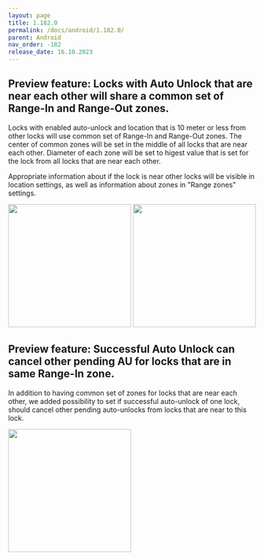 ```yaml
---
layout: page
title: 1.182.0
permalink: /docs/android/1.182.0/
parent: Android
nav_order: -182
release_date: 16.10.2023
---
```


## Preview feature: Locks with Auto Unlock that are near each other will share a common set of Range-In and Range-Out zones.
Locks with enabled auto-unlock and location that is 10 meter or less from other locks will use common set of Range-In and Range-Out zones.
The center of common zones will be set in the middle of all locks that are near each other. Diameter of each zone will be set to higest value that is set for the lock from all locks that are near each other.

Appropriate information about if the lock is near other locks will be visible in location settings, as well as information about zones in "Range zones" settings.

<img src="/tedee-release-notes/docs/android/assets/1.182.0_multiple_locks_location.png" width="250">
<img src="/tedee-release-notes/docs/android/assets/1.182.0_multiple_locks_zones.png" width="250">

## Preview feature: Successful Auto Unlock can cancel other pending AU for locks that are in same Range-In zone.
In addition to having common set of zones for locks that are near each other, we added possibility to set if successful auto-unlock of one lock, should cancel other pending auto-unlocks from locks that are near to this lock.

<img src="/tedee-release-notes/docs/android/assets/1.182.0_cancel_other_auto_unlocks_option.png" width="250">